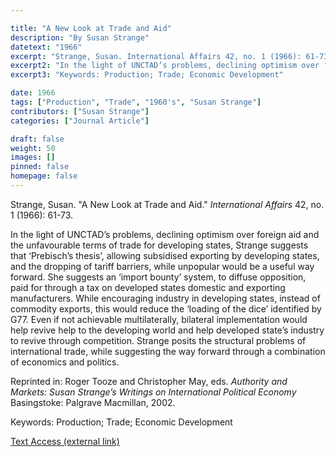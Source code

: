 ```yaml
---

title: "A New Look at Trade and Aid"
description: "By Susan Strange"
datetext: "1966"
excerpt: "Strange, Susan. International Affairs 42, no. 1 (1966): 61-73."
excerpt2: "In the light of UNCTAD’s problems, declining optimism over foreign aid and the unfavourable terms of trade for developing states, Strange suggests that ‘Prebisch’s thesis’, allowing subsidised exporting by developing states, and the dropping of tariff barriers, while unpopular would be a useful way forward. She suggests an ‘import bounty’ system, to diffuse opposition, paid for through a tax on developed states domestic and exporting manufacturers. While encouraging industry in developing states, instead of commodity exports, this would reduce the ‘loading of the dice’ identified by G77. Even if not achievable multilaterally, bilateral implementation would help revive help to the developing world and help developed state’s industry to revive through competition. Strange posits the structural problems of international trade, while suggesting the way forward through a combination of economics and politics Reprinted in: Roger Tooze and Christopher May, eds. Authority and Markets: Susan Strange’s Writings on International Political Economy Basingstoke: Palgrave Macmillan, 2002."
excerpt3: "Keywords: Production; Trade; Economic Development"

date: 1966
tags: ["Production", "Trade", "1960's", "Susan Strange"]
contributors: ["Susan Strange"]
categories: ["Journal Article"]

draft: false
weight: 50
images: []
pinned: false
homepage: false
---
```


Strange, Susan. "A New Look at Trade and Aid." *International Affairs* 42, no. 1 (1966): 61-73.

In the light of UNCTAD’s problems, declining optimism over foreign aid and the unfavourable terms of trade for developing states, Strange suggests that ‘Prebisch’s thesis’, allowing subsidised exporting by developing states, and the dropping of tariff barriers, while unpopular would be a useful way forward. She suggests an ‘import bounty’ system, to diffuse opposition, paid for through a tax on developed states domestic and exporting manufacturers. While encouraging industry in developing states, instead of commodity exports, this would reduce the ‘loading of the dice’ identified by G77. Even if not achievable multilaterally, bilateral implementation would help revive help to the developing world and help developed state’s industry to revive through competition. Strange posits the structural problems of international trade, while suggesting the way forward through a combination of economics and politics.

Reprinted in: Roger Tooze and Christopher May, eds. <i>Authority and Markets: Susan Strange’s Writings on International Political Economy</i> Basingstoke: Palgrave Macmillan, 2002.

Keywords: Production; Trade; Economic Development

[Text Access (external link)](https://doi.org/10.2307/2612436)
